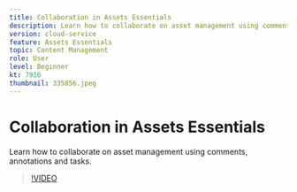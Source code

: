 ```yaml
---
title: Collaboration in Assets Essentials
description: Learn how to collaborate on asset management using comments, annotations and tasks.
version: cloud-service
feature: Assets Essentials
topic: Content Management
role: User
level: Beginner
kt: 7916
thumbnail: 335856.jpeg
---
```


# Collaboration in Assets Essentials

Learn how to collaborate on asset management using comments, annotations and tasks.

>[!VIDEO](https://video.tv.adobe.com/v/335856/?quality=12&learn=on)

